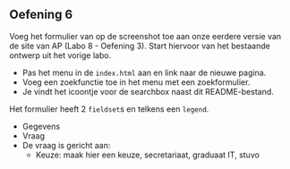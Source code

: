 ## Oefening 6

Voeg het formulier van op de screenshot toe aan onze eerdere versie van de site van AP (Labo 8 - Oefening 3). Start hiervoor van het bestaande ontwerp uit het vorige labo.

- Pas het menu in de `index.html` aan en link naar de nieuwe pagina.
- Voeg een zoekfunctie toe in het menu met een zoekformulier.
- Je vindt het icoontje voor de searchbox naast dit README-bestand.

Het formulier heeft 2 `fieldset`s en telkens een `legend`.

- Gegevens
- Vraag
- De vraag is gericht aan:
  - Keuze: maak hier een keuze, secretariaat, graduaat IT, stuvo
